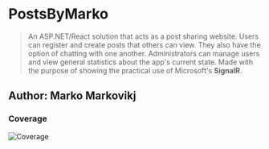 # PostsByMarko

> An ASP.NET/React solution that acts as a post sharing website. Users can register and create posts that others can view. They also have the option of chatting with one another. Administrators can manage users and view general statistics about the app's current state. Made with the purpose of showing the practical use of Microsoft's **SignalR**.

## Author: Marko Markovikj

### Coverage

![Coverage](https://img.shields.io/endpoint?url=https://gist.githubusercontent.com/KralMarko123/0ef4d0d98804a7e9ebc34336cdc82484/raw/coverage-badge.json)
